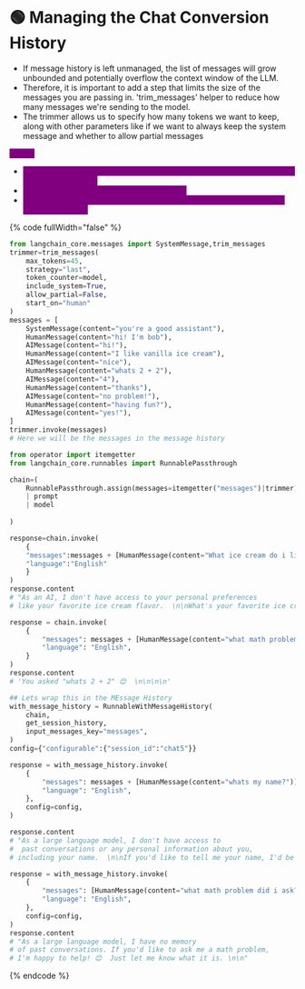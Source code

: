 # 🟢 Managing the Chat Conversion History

* If message history is left unmanaged, the list of messages will grow unbounded and potentially overflow the context window of the LLM.
* Therefore, it is important to add a step that limits the size of the messages you are passing in. 'trim\_messages' helper to reduce how many messages we're sending to the model.
* The trimmer allows us to specify how many tokens we want to keep, along with other parameters like if we want to always keep the system message and whether to allow partial messages

<mark style="color:purple;background-color:purple;">**Steps:**</mark>

* <mark style="color:purple;background-color:purple;">**Create a trimmer ⇒ This has different parameters like no. of messages or no. of tokens etc**</mark>
* <mark style="color:purple;background-color:purple;">**Create a chain of trimmer | model | prompt**</mark>
* <mark style="color:purple;background-color:purple;">**Create a runnable\_chain\_history using the chain and function to get message history**</mark>

{% code fullWidth="false" %}
```python
from langchain_core.messages import SystemMessage,trim_messages
trimmer=trim_messages(
    max_tokens=45,
    strategy="last",
    token_counter=model,
    include_system=True,
    allow_partial=False,
    start_on="human"
)
messages = [
    SystemMessage(content="you're a good assistant"),
    HumanMessage(content="hi! I'm bob"),
    AIMessage(content="hi!"),
    HumanMessage(content="I like vanilla ice cream"),
    AIMessage(content="nice"),
    HumanMessage(content="whats 2 + 2"),
    AIMessage(content="4"),
    HumanMessage(content="thanks"),
    AIMessage(content="no problem!"),
    HumanMessage(content="having fun?"),
    AIMessage(content="yes!"),
]
trimmer.invoke(messages)
# Here we will be the messages in the message history

from operator import itemgetter
from langchain_core.runnables import RunnablePassthrough

chain=(
    RunnablePassthrough.assign(messages=itemgetter("messages")|trimmer)
    | prompt
    | model
    
)

response=chain.invoke(
    {
    "messages":messages + [HumanMessage(content="What ice cream do i like")],
    "language":"English"
    }
)
response.content
# "As an AI, I don't have access to your personal preferences
# like your favorite ice cream flavor.  \n\nWhat's your favorite ice cream? 😊🍦\n"

response = chain.invoke(
    {
        "messages": messages + [HumanMessage(content="what math problem did i ask")],
        "language": "English",
    }
)
response.content
# 'You asked "whats 2 + 2" 😊  \n\n\n\n'

## Lets wrap this in the MEssage History
with_message_history = RunnableWithMessageHistory(
    chain,
    get_session_history,
    input_messages_key="messages",
)
config={"configurable":{"session_id":"chat5"}}

response = with_message_history.invoke(
    {
        "messages": messages + [HumanMessage(content="whats my name?")],
        "language": "English",
    },
    config=config,
)

response.content
# "As a large language model, I don't have access to
#  past conversations or any personal information about you, 
# including your name.  \n\nIf you'd like to tell me your name, I'd be happy to know! 😊  \n\n"

response = with_message_history.invoke(
    {
        "messages": [HumanMessage(content="what math problem did i ask?")],
        "language": "English",
    },
    config=config,
)
response.content
# "As a large language model, I have no memory
# of past conversations. If you'd like to ask me a math problem, 
# I'm happy to help! 😊  Just let me know what it is. \n\n"
```
{% endcode %}
